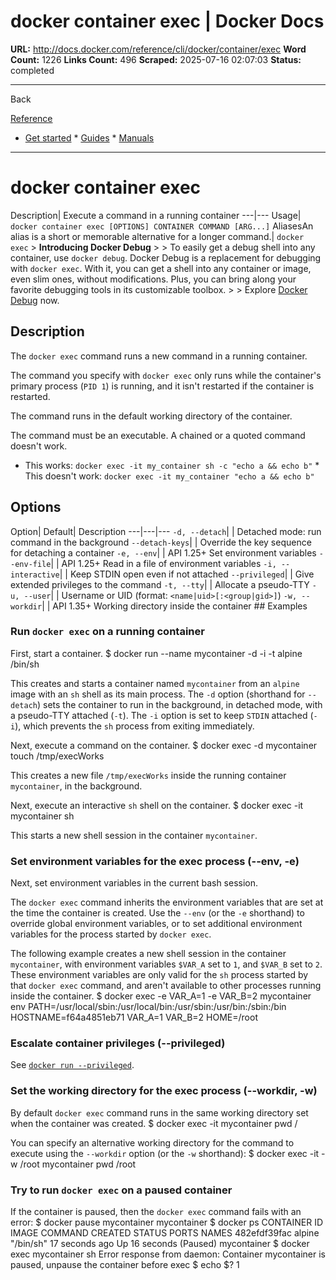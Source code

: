 # docker container exec | Docker Docs

**URL:** http://docs.docker.com/reference/cli/docker/container/exec
**Word Count:** 1226
**Links Count:** 496
**Scraped:** 2025-07-16 02:07:03
**Status:** completed

---

Back

[Reference](https://docs.docker.com/reference/)

  * [Get started](http://docs.docker.com/get-started/)   * [Guides](http://docs.docker.com/guides/)   * [Manuals](http://docs.docker.com/manuals/)

* * *

# docker container exec

Description| Execute a command in a running container   ---|---   Usage| `docker container exec [OPTIONS] CONTAINER COMMAND [ARG...]`   AliasesAn alias is a short or memorable alternative for a longer command.| `docker exec`      > **Introducing Docker Debug** >  > To easily get a debug shell into any container, use `docker debug`. Docker Debug is a replacement for debugging with `docker exec`. With it, you can get a shell into any container or image, even slim ones, without modifications. Plus, you can bring along your favorite debugging tools in its customizable toolbox. >  > Explore [Docker Debug](https://docs.docker.com/reference/cli/docker/debug/) now.

## Description

The `docker exec` command runs a new command in a running container.

The command you specify with `docker exec` only runs while the container's primary process \(`PID 1`\) is running, and it isn't restarted if the container is restarted.

The command runs in the default working directory of the container.

The command must be an executable. A chained or a quoted command doesn't work.

  * This works: `docker exec -it my_container sh -c "echo a && echo b"`   * This doesn't work: `docker exec -it my_container "echo a && echo b"`

## Options

Option| Default| Description   ---|---|---   `-d, --detach`| | Detached mode: run command in the background   `--detach-keys`| | Override the key sequence for detaching a container   `-e, --env`| | API 1.25+ Set environment variables   `--env-file`| | API 1.25+ Read in a file of environment variables   `-i, --interactive`| | Keep STDIN open even if not attached   `--privileged`| | Give extended privileges to the command   `-t, --tty`| | Allocate a pseudo-TTY   `-u, --user`| | Username or UID \(format: `<name|uid>[:<group|gid>]`\)   `-w, --workdir`| | API 1.35+ Working directory inside the container      ## Examples

### Run `docker exec` on a running container

First, start a container.               $ docker run --name mycontainer -d -i -t alpine /bin/sh     

This creates and starts a container named `mycontainer` from an `alpine` image with an `sh` shell as its main process. The `-d` option \(shorthand for `--detach`\) sets the container to run in the background, in detached mode, with a pseudo-TTY attached \(`-t`\). The `-i` option is set to keep `STDIN` attached \(`-i`\), which prevents the `sh` process from exiting immediately.

Next, execute a command on the container.               $ docker exec -d mycontainer touch /tmp/execWorks     

This creates a new file `/tmp/execWorks` inside the running container `mycontainer`, in the background.

Next, execute an interactive `sh` shell on the container.               $ docker exec -it mycontainer sh     

This starts a new shell session in the container `mycontainer`.

### Set environment variables for the exec process \(--env, -e\)

Next, set environment variables in the current bash session.

The `docker exec` command inherits the environment variables that are set at the time the container is created. Use the `--env` \(or the `-e` shorthand\) to override global environment variables, or to set additional environment variables for the process started by `docker exec`.

The following example creates a new shell session in the container `mycontainer`, with environment variables `$VAR_A` set to `1`, and `$VAR_B` set to `2`. These environment variables are only valid for the `sh` process started by that `docker exec` command, and aren't available to other processes running inside the container.               $ docker exec -e VAR_A=1 -e VAR_B=2 mycontainer env     PATH=/usr/local/sbin:/usr/local/bin:/usr/sbin:/usr/bin:/sbin:/bin     HOSTNAME=f64a4851eb71     VAR_A=1     VAR_B=2     HOME=/root     

### Escalate container privileges \(--privileged\)

See [`docker run --privileged`](http://docs.docker.com/reference/cli/docker/container/run/#privileged).

### Set the working directory for the exec process \(--workdir, -w\)

By default `docker exec` command runs in the same working directory set when the container was created.               $ docker exec -it mycontainer pwd     /     

You can specify an alternative working directory for the command to execute using the `--workdir` option \(or the `-w` shorthand\):               $ docker exec -it -w /root mycontainer pwd     /root     

### Try to run `docker exec` on a paused container

If the container is paused, then the `docker exec` command fails with an error:               $ docker pause mycontainer     mycontainer          $ docker ps          CONTAINER ID   IMAGE     COMMAND     CREATED          STATUS                   PORTS     NAMES     482efdf39fac   alpine    "/bin/sh"   17 seconds ago   Up 16 seconds (Paused)             mycontainer          $ docker exec mycontainer sh          Error response from daemon: Container mycontainer is paused, unpause the container before exec          $ echo $?     1